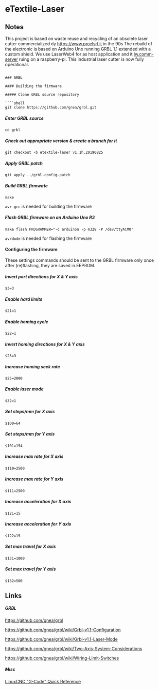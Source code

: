 # eTextile-Laser

## Notes

This project is based on waste reuse and recycling of an obsolete laser cutter commercialized dy https://www.proelsrl.it in the 90s
The rebuild of the electronic is based on Arduino Uno running GRBL 1.1 extended with a custom shield.
We use LaserWeb4 for as host application and it [lw.comm-server](https://github.com/LaserWeb/lw.comm-server "lw.comm-server web page") ruing on a raspberry-pi.
This industrial laser cutter is now fully operational.

````

### GRBL

#### Building the firmware

##### Clone GRBL source repository

````shell
git clone https://github.com/gnea/grbl.git
````

##### Enter GRBL source

````shell
cd grbl
````

##### Check out appropriate version & create a branch for it

````shell
git checkout -b etextile-laser v1.1h.20190825
````

##### Apply GRBL patch

````shell
git apply ../grbl-config.patch
````

##### Build GRBL firmwate

````shell
make
````

`avr-gcc` is needed for building the firmware

##### Flash GRBL firmware on an Arduino Uno R3

````shell
make flash PROGRAMMER="-c arduinon -p m328 -P /dev/ttyACM0"
````

`avrdude` is needed for flashing the firmware

#### Configuring the firmware

These settings commands should be sent to the GRBL firmware only once after (re)flashing, they are saved in EEPROM.

##### Invert port directions for X & Y axis

```
$3=3
```

##### Enable hard limits

```
$21=1
```

##### Enable homing cycle

```
$22=1
```

##### Invert homing directions for X & Y axis

```
$23=3
```

##### Increase homing seek rate

```
$25=2000
```

##### Enable laser mode

```
$32=1
```

##### Set steps/mm for X axis

```
$100=64
```

##### Set steps/mm for Y axis

```
$101=154
```

##### Increase max rate for X axis

```
$110=2500
```

##### Increase max rate for Y axis

```
$111=2500
```

##### Increase acceleration for X axis

```
$121=15
```

##### Increase acceleration for Y axis

```
$122=15
```

##### Set max travel for X axis

```
$131=1000
```

##### Set max travel for Y axis

```
$132=500
```

## Links

##### GRBL

https://github.com/gnea/grbl

https://github.com/gnea/grbl/wiki/Grbl-v1.1-Configuration

https://github.com/gnea/grbl/wiki/Grbl-v1.1-Laser-Mode

https://github.com/gnea/grbl/wiki/Two-Axis-System-Considerations

https://github.com/gnea/grbl/wiki/Wiring-Limit-Switches

##### Misc

[LinuxCNC "G-Code" Quick Reference](http://linuxcnc.org/docs/2.5/html/gcode.html)
